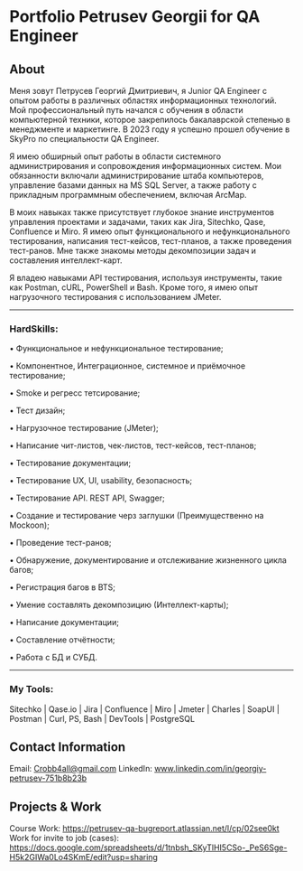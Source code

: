 # Portfolio Petrusev Georgii for QA Engineer
## About
Меня зовут Петрусев Георгий Дмитриевич, я Junior QA Engineer с опытом работы в различных областях информационных технологий. Мой профессиональный путь начался с обучения в области компьютерной техники, которое закрепилось бакалаврской степенью в менеджменте и маркетинге. В 2023 году я успешно прошел обучение в SkyPro по специальности QA Engineer.

Я имею обширный опыт работы в области системного администрирования и сопровождения информационных систем. Мои обязанности включали администрирование штаба компьютеров, управление базами данных на MS SQL Server, а также работу с прикладным программным обеспечением, включая ArcMap.

В моих навыках также присутствует глубокое знание инструментов управления проектами и задачами, таких как Jira, Sitechko, Qase, Confluence и Miro. Я имею опыт функционального и нефункционального тестирования, написания тест-кейсов, тест-планов, а также проведения тест-ранов. Мне также знакомы методы декомпозиции задач и составления интеллект-карт.

Я владею навыками API тестирования, используя инструменты, такие как Postman, cURL, PowerShell и Bash. Кроме того, я имею опыт нагрузочного тестирования с использованием JMeter.
__________________________________________________________________________________________________________

### HardSkills:

• Функциональное и нефункциональное тестирование;

• Компонентное, Интеграционное, системное и приёмочное тестирование;

• Smoke и регресс тетсирование;

• Тест дизайн;

• Нагрузочное тестирование (JMeter);

• Написание чит-листов, чек-листов, тест-кейсов, тест-планов;

• Тестирование документации;

• Тестирование UX, UI, usability, безопасность;

• Тестирование API. REST API, Swagger;

• Создание и тестирование черз заглушки (Преимущественно на Mockoon);

• Проведение тест-ранов;

• Обнаружение, документирование и отслеживание жизненного цикла багов;

• Регистрация багов в BTS;

• Умение составлять декомпозицию (Интеллект-карты);

• Написание документации;

• Составление отчётности;

• Работа с БД и СУБД.

__________________________________________________________________________________________________________
### My Tools:
Sitechko |
Qase.io |
Jira |
Confluence |
Miro |
Jmeter |
Charles |
SoapUI |
Postman |
Curl, PS, Bash |
DevTools |
PostgreSQL

## Contact Information
Email: Crobb4all@gmail.com
LinkedIn: www.linkedin.com/in/georgiy-petrusev-751b8b23b

## Projects & Work
Course Work: https://petrusev-qa-bugreport.atlassian.net/l/cp/02see0kt
Work for invite to job (cases): https://docs.google.com/spreadsheets/d/1tnbsh_SKyTlHI5CSo-_PeS6Sge-H5k2GIWa0Lo4SKmE/edit?usp=sharing
